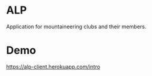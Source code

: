 # ALP

Application for mountaineering clubs and their members. 

# Demo

https://alp-client.herokuapp.com/intro
